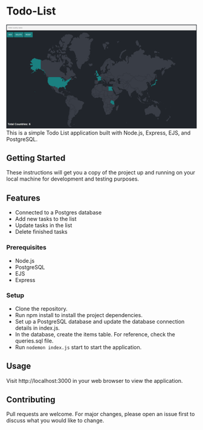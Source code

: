# Todo-List
![alt text](https://github.com/andrewkamal/Travel-Tracker/blob/main/public/image.png)
This is a simple Todo List application built with Node.js, Express, EJS, and PostgreSQL.

## Getting Started

These instructions will get you a copy of the project up and running on your local machine for development and testing purposes.

## Features

- Connected to a Postgres database
- Add new tasks to the list
- Update tasks in the list
- Delete finished tasks

### Prerequisites

- Node.js
- PostgreSQL
- EJS
- Express

### Setup
- Clone the repository.
- Run npm install to install the project dependencies.
- Set up a PostgreSQL database and update the database connection details in index.js.
- In the database, create the items table. For reference, check the queries.sql file.
- Run ```nodemon index.js``` start to start the application.

## Usage

Visit http://localhost:3000 in your web browser to view the application.

## Contributing

Pull requests are welcome. For major changes, please open an issue first to discuss what you would like to change.
